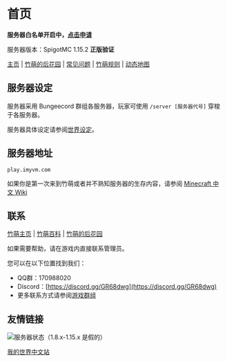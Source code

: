 # 首页

**服务器白名单开启中，**[**点击申请**](https://apply.imyvm.com)

服务器版本：SpigotMC 1.15.2 **正版验证**

[主页](https://imyvm.com) \| [竹萌的后花园](https://discuss.imyvm.com) \| [常见问题](start/fqs.md) \| [竹萌规则](start/rules.md) \| [动态地图](https://map.imyvm.com)

## 服务器设定

服务器采用 Bungeecord 群组各服务器，玩家可使用 `/server [服务器代号]` 穿梭于各服务器。

服务器具体设定请参阅[世界设定](start/worlds.md)。

## 服务器地址

`play.imyvm.com`

如果你是第一次来到竹萌或者并不熟知服务器的生存内容，请参阅 [Minecraft 中文 Wiki](http://minecraft-zh.gamepedia.com/教程)

## 联系

[竹萌主页](https://imyvm.com) \| [竹萌百科](https://wiki.imyvm.com) \| [竹萌的后花园](https://discuss.imyvm.com)

如果需要帮助，请在游戏内直接联系管理员。

您可以在以下位置找到我们：

* QQ群：170988020
* Discord：[https://discord.gg/GR68dwg](https://discord.gg/GR68dwg)
* 更多联系方式请参阅[游戏群组](https://github.com/ImyvmCircle/wiki/tree/aa1bf4ded61321a7e5590ddb59896655f2d63bf6/start/游戏群组.md)

## 友情链接

![&#x670D;&#x52A1;&#x5668;&#x72B6;&#x6001;&#xFF08;1.8.x-1.15.x &#x662F;&#x5047;&#x7684;&#xFF09;](http://tietu.zuimc.com/server.php?hostname=%E7%AB%B9%E8%90%8C%E6%9C%8D%E5%8A%A1%E5%99%A8&host=play.imyvm.com&motd=生存|小游戏|创作平台|Q群170988020&line=3&bc=1)

[我的世界中文站](https://www.minecraftzw.com/)

